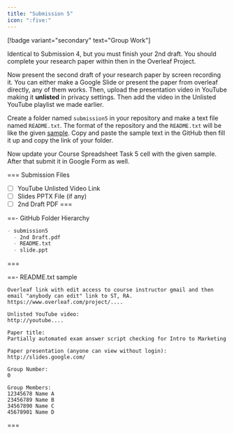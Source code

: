 ```yaml
---
title: "Submission 5"
icon: ":five:"
---
```


[!badge variant="secondary" text="Group Work"]

Identical to Submission 4, but you must finish your 2nd draft. You should complete your research paper within then in the Overleaf Project.

Now present the second draft of your research paper by screen recording it. You can either make a Google Slide or present the paper from overleaf directly, any of them works. Then, upload the presentation video in YouTube making it **unlisted** in privacy settings. Then add the video in the Unlisted YouTube playlist we made earlier.

Create a folder named `submission5` in your repository and make a text file named `README.txt`. The format of the repository and the `README.txt` will be like the given [sample](https://github.com/errhythm/CSE123/tree/main/submission5). Copy and paste the sample text in the GitHub then fill it up and copy the link of your folder.

Now update your Course Spreadsheet Task 5 cell with the given sample. After that submit it in Google Form as well.

=== Submission Files
- [ ] YouTube Unlisted Video Link
- [ ] Slides PPTX File (if any)
- [ ] 2nd Draft PDF
===

==- GitHub Folder Hierarchy
```markdown
- submission5
  - 2nd Draft.pdf
  - README.txt
  - slide.ppt
```
===

==- README.txt sample
```
Overleaf link with edit access to course instructor gmail and then email "anybody can edit" link to ST, RA.
https://www.overleaf.com/project/....

Unlisted YouTube video:
http://youtube....

Paper title:
Partially automated exam answer script checking for Intro to Marketing

Paper presentation (anyone can view without login):
http://slides.google.com/

Group Number:
0

Group Members:
12345678 Name A
23456789 Name B
34567890 Name C
45678901 Name D
```
===
